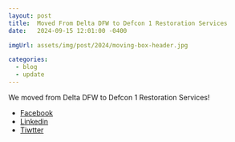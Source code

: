 ```yaml
---
layout: post
title:  Moved From Delta DFW to Defcon 1 Restoration Services
date:   2024-09-15 12:01:00 -0400

imgUrl: assets/img/post/2024/moving-box-header.jpg

categories:
  - blog
  - update
---
```


We moved from Delta DFW to Defcon 1 Restoration Services!

- [Facebook](https://www.facebook.com/defcon1dfw)
- [Linkedin](https://www.linkedin.com/company/defcon1dfw)
- [Tiwtter](https://www.facebook.com/defcon1dfw)
